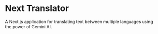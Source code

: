 # Next Translator

A Next.js application for translating text between multiple languages using the power of Gemini AI.
